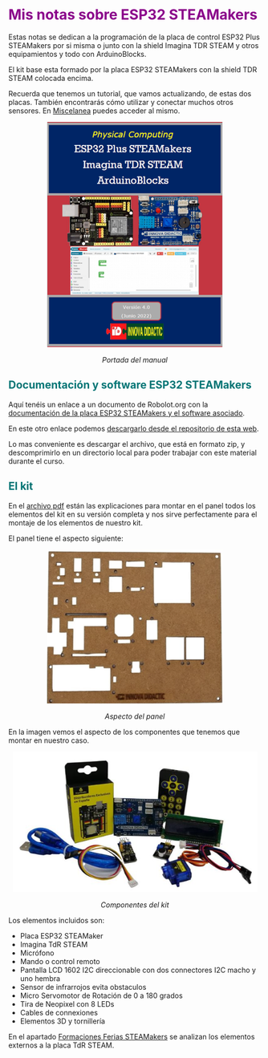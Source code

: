 # <FONT COLOR=#8B008B>Mis notas sobre ESP32 STEAMakers</font>
Estas notas se dedican a la programación de la placa de control ESP32 Plus STEAMakers por si misma o junto con la shield Imagina TDR STEAM y otros equipamientos y todo con ArduinoBlocks.

El kit base esta formado por la placa ESP32 STEAMakers con la shield TDR STEAM colocada encima.

Recuerda que tenemos un tutorial, que vamos actualizando, de estas dos placas. También encontrarás cómo utilizar y conectar muchos otros sensores. En [Miscelanea](Miscelanea/webgrafia.md) puedes acceder al mismo.

<center>

![Portada del manual](./img/index/Portada.png)

*Portada del manual*

</center>

## <FONT COLOR=#007575>**Documentación y software ESP32 STEAMakers**</font>
Aquí tenéis un enlace a un documento de Robolot.org con la [documentación de la placa ESP32 STEAMakers y el software asociado](https://campus.innovadidactic.com/mod/url/view.php?id=709).

En este otro enlace podemos [descargarlo desde el repositorio de esta web](Manuales/ESP32-STEAMakers.zip).

Lo mas conveniente es descargar el archivo, que está en formato zip, y descomprimirlo en un directorio local para poder trabajar con este material durante el curso.

## <FONT COLOR=#007575>**El kit**</font>
En el [archivo pdf](Manuales/Montaje-del-kit.pdf) están las explicaciones para montar en el panel todos los elementos del kit en su versión completa  y nos sirve perfectamente para el montaje de los elementos de nuestro kit.

El panel tiene el aspecto siguiente:

<center>

![Aspecto del panel](./img/index/panel.png)

*Aspecto del panel*

</center>

En la imagen vemos el aspecto de los componentes que tenemos que montar en nuestro caso.

<center>

![Componentes del kit](./img/index/componentes-kit.png)

*Componentes del kit*

</center>

Los elementos incluidos son:

* Placa ESP32 STEAMaker
* Imagina TdR STEAM
* Micrófono
* Mando o control remoto
* Pantalla LCD 1602 I2C direccionable con dos connectores I2C macho y uno hembra
* Sensor de infrarrojos evita obstaculos
* Micro Servomotor de Rotación de 0 a 180 grados
* Tira de Neopixel con 8 LEDs
* Cables de connexiones
* Elementos 3D y tornillería
  
En el apartado [Formaciones Ferias STEAMakers](kit1.md) se analizan los elementos externos a la placa TdR STEAM.
